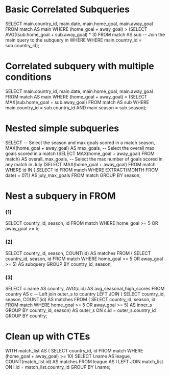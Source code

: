 # Basic Correlated Subqueries
SELECT 
	main.country_id,
    main.date,
    main.home_goal, 
    main.away_goal
FROM match AS main
WHERE 
	(home_goal + away_goal) > 
        (SELECT AVG((sub.home_goal + sub.away_goal) * 3)
         FROM match AS sub
         -- Join the main query to the subquery in WHERE
         WHERE main.country_id = sub.country_id);

# Correlated subquery with multiple conditions
SELECT 
	main.country_id,
    main.date,
    main.home_goal,
    main.away_goal
FROM match AS main
WHERE 
	(home_goal + away_goal) = 
        (SELECT MAX(sub.home_goal + sub.away_goal)
         FROM match AS sub
         WHERE main.country_id = sub.country_id
               AND main.season = sub.season);

# Nested simple subqueries
SELECT 
	-- Select the season and max goals scored in a match
	season,
    MAX(home_goal + away_goal) AS max_goals,
    -- Select the overall max goals scored in a match
   (SELECT MAX(home_goal + away_goal) FROM match) AS overall_max_goals,
    -- Select the max number of goals scored in any match in July
   (SELECT MAX(home_goal + away_goal) 
        FROM match
        WHERE id IN (
              SELECT id FROM match WHERE EXTRACT(MONTH FROM date) = 07)) AS july_max_goals
FROM match
GROUP BY season;

# Nest a subquery in FROM

### (1)
SELECT
	country_id,
    season,
	id
FROM match
WHERE home_goal >= 5 OR away_goal >= 5;

### (2)
SELECT
    country_id,
    season,
    COUNT(id) AS matches
FROM (  SELECT
    	country_id,
    	season,
    	id
	FROM match
	WHERE home_goal >= 5 OR away_goal >= 5) AS subquery
GROUP BY country_id, season;

### (3)
SELECT
	c.name AS country,
	AVG(c.id) AS avg_seasonal_high_scores
FROM country AS c
-- Left join outer_s to country
LEFT JOIN (
  SELECT country_id, season,
         COUNT(id) AS matches
  FROM (
    SELECT country_id, season, id
	FROM match
	WHERE home_goal >= 5 OR away_goal >= 5) AS inner_s
  GROUP BY country_id, season) AS outer_s
ON c.id = outer_s.country_id
GROUP BY country;

# Clean up with CTEs
WITH match_list AS (
    SELECT 
  		country_id, 
  		id 
    FROM match
    WHERE (home_goal + away_goal) >= 10)
SELECT
    l.name AS league,
    COUNT(match_list.id) AS matches
FROM league AS l
LEFT JOIN match_list ON l.id =  match_list.country_id
GROUP BY l.name;